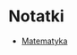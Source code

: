 # Notatki
- [Matematyka](https://github.com/MNycz223/Notatki-Studia/blob/main/Matematyka/Matematyka.pdf)